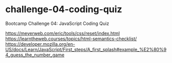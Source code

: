 # challenge-04-coding-quiz
Bootcamp Challenge 04: JavaScript Coding Quiz


https://meyerweb.com/eric/tools/css/reset/index.html
https://learntheweb.courses/topics/html-semantics-checklist/
https://developer.mozilla.org/en-US/docs/Learn/JavaScript/First_steps/A_first_splash#example_%E2%80%94_guess_the_number_game